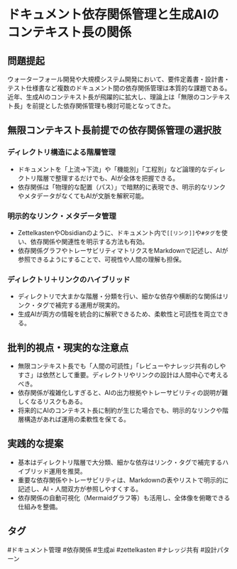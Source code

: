 # ドキュメント依存関係管理と生成AIのコンテキスト長の関係

## 問題提起
ウォーターフォール開発や大規模システム開発において、要件定義書・設計書・テスト仕様書など複数のドキュメント間の依存関係管理は本質的な課題である。近年、生成AIのコンテキスト長が飛躍的に拡大し、理論上は「無限のコンテキスト長」を前提とした依存関係管理も検討可能となってきた。

## 無限コンテキスト長前提での依存関係管理の選択肢

### ディレクトリ構造による階層管理
- ドキュメントを「上流→下流」や「機能別」「工程別」など論理的なディレクトリ階層で整理するだけでも、AIが全体を把握できる。
- 依存関係は「物理的な配置（パス）」で暗黙的に表現でき、明示的なリンクやメタデータがなくてもAIが文脈を解釈可能。

### 明示的なリンク・メタデータ管理
- ZettelkastenやObsidianのように、ドキュメント内で`[[リンク]]`や`#タグ`を使い、依存関係や関連性を明示する方法も有効。
- 依存関係グラフやトレーサビリティマトリクスをMarkdownで記述し、AIが参照できるようにすることで、可視性や人間の理解も担保。

### ディレクトリ＋リンクのハイブリッド
- ディレクトリで大まかな階層・分類を行い、細かな依存や横断的な関係はリンク・タグで補完する運用が現実的。
- 生成AIが両方の情報を統合的に解釈できるため、柔軟性と可読性を両立できる。

## 批判的視点・現実的な注意点
- 無限コンテキスト長でも「人間の可読性」「レビューやナレッジ共有のしやすさ」は依然として重要。ディレクトリやリンクの設計は人間中心で考えるべき。
- 依存関係が複雑化しすぎると、AIの出力根拠やトレーサビリティの説明が難しくなるリスクもある。
- 将来的にAIのコンテキスト長に制約が生じた場合でも、明示的なリンクや階層構造があれば運用の柔軟性を保てる。

## 実践的な提案
- 基本はディレクトリ階層で大分類、細かな依存はリンク・タグで補完するハイブリッド運用を推奨。
- 重要な依存関係やトレーサビリティは、Markdownの表やリストで明示的に記述し、AI・人間双方が参照しやすくする。
- 依存関係の自動可視化（Mermaidグラフ等）も活用し、全体像を俯瞰できる仕組みを整備。

## タグ
#ドキュメント管理 #依存関係 #生成ai #zettelkasten #ナレッジ共有 #設計パターン
